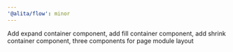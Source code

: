 ```yaml
---
'@alita/flow': minor
---
```


Add expand container component, add fill container component, add shrink container component, three components for page module layout
